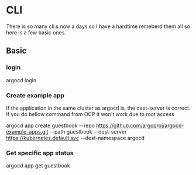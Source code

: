 # CLI

There is so many cli:s now a days so I have a hardtime remeberd them all so here is a few basic ones.

## Basic

### login

argocd login <endpoint>

### Create example app

If the application in the same cluster as argocd is, the dest-server is correct.
If you do bellow command from OCP it won't work due to root access

argocd app create guestbook --repo https://github.com/argoproj/argocd-example-apps.git --path guestbook --dest-server https://kubernetes.default.svc --dest-namespace argocd

### Get specific app status

argocd app get guestbook
